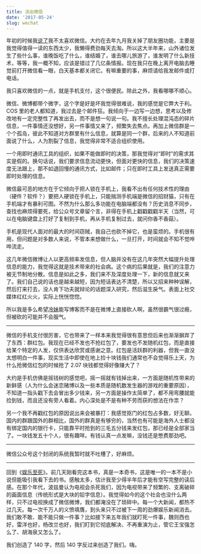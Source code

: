 ```yaml
---
title: 淡出微信
date: '2017-05-24'
slug: wechat
---
```


年初的时候我[说了](/cn/2017/01/blog/)我不太喜欢微信。大约在去年九月我关掉了朋友圈功能，主要是我觉得值得一读的东西太少，我懒得费劲每天去淘。所以这大半年来，山外诸位发生了些什么事，谁晚饭吃了什么，谁结婚了，谁去哪儿旅游了，谁发明了什么新技术，等等，我一概不知，应该是错过了几亿条情报。现在我只在晚上离开电脑去睡觉前打开微信看一眼，白天基本都关闭它。有嘛重要的事，麻烦请给我发邮件或打电话。

我只喜欢微信的一点，就是手机支付，这个很便民。除此之外，我看哪哪不顺心。

微信、微博都带个微字，这个字是好是坏我觉得很难说，我的感觉是它弊大于利。COS 里的老人都知道，我过去是个邮件狂。我倾向于一边写一边想，思考以及修改地有一定完整性了再发出去，而不是想一句说一句。我不擅长处理混沌态的碎片信息，一件事情还没想好，另一件事情又来了，频繁失去焦点。再加上微信群是一个个孤岛，彼此不知道对方群里有什么信息，就算是同一个群，后来的人不知道前面说了什么，人为割裂了信息，我觉得非常不适合组织使用。

一个用即时通讯工具的组织，如果不能做即时的决策，那我觉得对“即时”的需求其实是假的。换句话说，我们要求信息流动更快，但面对更快的信息，我们的决策速度无法跟上，那不如退回慢的通讯方式，比如邮件；只在即时工具上发送真正需要即时处理的信息。

微信最可恶的地方在于它倾向于把人锁在手机上，我看不出有任何技术性的理由（硬件？软件？）要把人硬锁在手机上，只能揣测手机端是微信的招财猫，只有在手机端才有暴利可图。不然为什么那么多功能在电脑端都没有？历史消息不同步，查找也麻烦得要死，给公众号文章留个言，非得在手机上戳戳戳戳半天（当然，可以在电脑键盘上打好了复制到手机，再从手机复制过去，就问你香不香菇）。

手机是现代人面对的最大的时间窃贼，我自己也砍不掉它，也是蛮烦的。手机很有用，但问题是对多数人来说，不管本来想做什么，一旦打开，时间就会不知不觉哗哗流走。

这几年微信微博让人以更高频率发信息，但人脑并没有在这几年突然大幅提升处理信息的能力，我觉得这就是技术带来的社会病。这个病的后果就是，我们的注意力被无节制地分散。信息是如此之多，我们来不及深度处理一下，新的信息就又来了。我们自己说的话也是越来越短，因为短话表达不清楚，所以又招来种种误解，然后打来打去，没人肯下功夫就辩论的话题深入研究，然后滋生戾气。表面上社交媒体红红火火，实际上恍恍惚惚。

所以我是多么希望[冷妹](http://weibo.com/angelgofly)能写博客而不是在微博上直接砍人啊，虽然很霸气很过瘾，但被砍的可能并不会服气。

---

微信的手机支付很厉害，它也带来了一样本来我觉得很有意思但后来也渐渐摒弃了了东西：群红包。我现在已经不发也不抢红包了，要发也不发随机红包，而是直接给某个特定的人发，仅供表达欣赏或感谢之意。红包是活跃群的利器，但我一直没太想明白一件事，现实生活中即使在地上捡十块钱我们通常也不会觉得乐上天，为什么抢微信红包的时候抢了 2.07 块钱都觉得好像赚大了？

大约是手机仿佛是摇钱树的感觉吧，摇一摇就有钱掉出来，一方面是随机性带来的新鲜感（人为什么会迷恋赌博以及一些本质是随机数发生器的游戏的重要原因），不知道一指头戳下去会冒出多少钱来，另一方面是操作太简单了，都不用弯腰就能捡到钱，而且还没有旁人看着。内心深处是不是有种不劳而获的想法在作祟？

另一个我不再戳红包的原因说出来会被暴打：我感觉抠门的红包占多数，好无聊。国内的群跟国外的群相比，国外的群真是有够穷的，当然也有可能是海外人士都没有绑定国内的银行卡，只能靠平时抢到的三毛五分钱来发红包，那已经是全部家当了。一块钱发五十个人，很有趣咩。有钱认真一点发嘛，没钱还是憋费那劲吧。



---

微信公众号这个封闭的系统我暂时就不吐槽了，好麻烦。

---

回到《[娱乐至死](/cn/2017/05/amusing-to-death/)》。前几天刚看完这本书，真是一本奇书，这是唯一的一本不是小说但能吸引我看下去的书。感触太多，估计我至少得半年后才能有空写完整的读后感。在那个年代，波兹曼认为电视会杀死我们，因为电视带来了频繁的、支离破碎的画面信息（传统形式是大块的铅字信息）。我觉得如今的这个社会也没什么两样，只不过电视换成了微信微博，我们都淹没在了琐碎中。每一个大新闻，都热不过几天。每一次千万人的义愤填膺，到头来只不过被下一周的劲爆娱乐新闻消去。我们敢不敢、能不能只做一件事？比如接下来五年我们就盯死一件事，魏则西也好，雷洋也好，杨改兰也好，我们盯到它彻底解决、不再重演为止，管它王宝强怎么了、胡海泉又怎么了。

我们创造了 140 字，然后 140 字反过来创造了我们。嗨。
